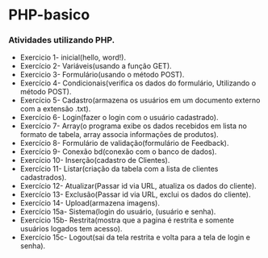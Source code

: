 # PHP-basico

### Atividades utilizando PHP.

 
* Exercicio 1- inicial(hello, word!).
* Exercício 2- Variáveis(usando a função GET).
* Exercicio 3- Formulário(usando o método POST).
* Exercício 4- Condicionais(verifica os dados do formulário, Utilizando o método POST).
* Exercício 5- Cadastro(armazena os usuários em um documento externo com a extensão .txt).
* Exercício 6- Login(fazer o login com o usuário cadastrado).
* Exercício 7- Array(o programa exibe os dados recebidos em lista no formato de tabela, array associa informações de produtos).
* Exercício 8- Formulário de validação(formulário de Feedback).
* Exercício 9- Conexão bd(conexão com o banco de dados).
* Exercício 10- Inserção(cadastro de Clientes).
* Exercício 11- Listar(criação da tabela com a lista de clientes cadastrados).
* Exercício 12- Atualizar(Passar id via URL, atualiza os dados do cliente).
* Exercício 13- Exclusão(Passar id via URL, exclui os dados do cliente).
* Exercício 14- Upload(armazena imagens).
* Exercício 15a- Sistema(login do usuário, (usuário e senha).
* Exercício 15b- Restrita(mostra que a pagina é restrita e somente usuários logados tem acesso).
* Exercício 15c- Logout(sai da tela restrita e volta para a tela de login e senha).

